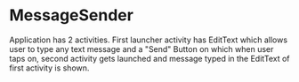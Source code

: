 # MessageSender
Application has 2 activities. 
First launcher activity has EditText which allows user to type any text message and a "Send" Button on which
when user taps on, second activity gets launched and message typed in the EditText of first activity is shown.
